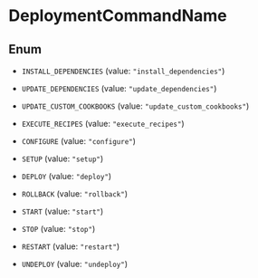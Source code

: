 

# DeploymentCommandName

## Enum


* `INSTALL_DEPENDENCIES` (value: `"install_dependencies"`)

* `UPDATE_DEPENDENCIES` (value: `"update_dependencies"`)

* `UPDATE_CUSTOM_COOKBOOKS` (value: `"update_custom_cookbooks"`)

* `EXECUTE_RECIPES` (value: `"execute_recipes"`)

* `CONFIGURE` (value: `"configure"`)

* `SETUP` (value: `"setup"`)

* `DEPLOY` (value: `"deploy"`)

* `ROLLBACK` (value: `"rollback"`)

* `START` (value: `"start"`)

* `STOP` (value: `"stop"`)

* `RESTART` (value: `"restart"`)

* `UNDEPLOY` (value: `"undeploy"`)



